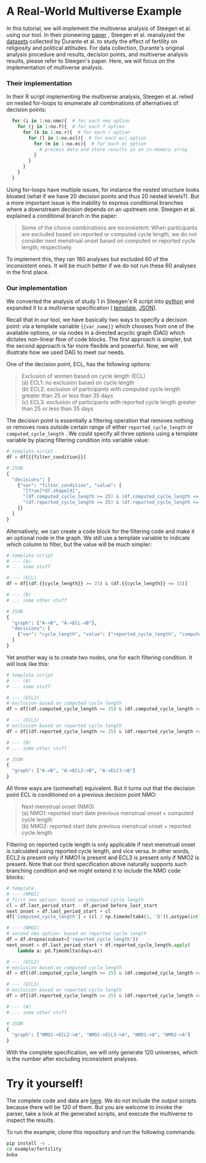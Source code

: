 # A Real-World Multiverse Example

In this tutorial, we will implement the multiverse analysis of Steegen et al.
using our tool. In their pioneering [paper](
https://journals.sagepub.com/doi/full/10.1177/1745691616658637
) , Steegen et al. reanalyzed the [datasets](https://osf.io/zj68b/)
collected by Durante et al. to study the effect of fertility on religiosity
and political attitudes. For data collection, Durante's original analysis
procedure and results, decision points, and multiverse analysis
results, please refer to Steegen's paper. Here, we will focus on the
implementation of multiverse analysis.

### Their implementation

In their R script implementing the multiverse analysis, Steegen et al. relied
on nested for-loops to enumerate all combinations of alternatives of decision
points:

```r
  for (i in 1:no.nmo){  # for each nmo option
    for (j in 1:no.f){  # for each f option
      for (k in 1:no.r){  # for each r option
        for (l in 1:no.ecl){  # for each ecl option
          for (m in 1:no.ec){  # for each ec option
            # process data and store results in an in-memory array
          }
        }
      }
    }
  }
```
Using for-loops have multiple issues, for instance the nested structure looks
bloated (what if we have 20 decision points and thus 20 nested levels?).
But a more important issue is the inability to express
conditional branches where a downstream decision depends on an upstream one.
Steegen et al. explained a conditional branch in the paper:

> Some of the choice combinations are inconsistent: When participants are
> excluded based on reported or computed cycle
> length, we do not consider next menstrual onset based on
> computed or reported cycle length, respectively. 

To implement this, they ran 180 analyses but excluded 60 of the inconsistent
ones. It will be much better if we do not run these 60 analyses in the first
place.

### Our implementation

We converted the analysis of study 1 in Steegen's R script into
[python](https://github.com/uwdata/multiverse-spec/blob/master/example/fertility/script.py)
and expanded it to a multiverse specification (
[template](https://github.com/uwdata/multiverse-spec/blob/master/example/fertility/script_annotated.py),
[JSON](https://github.com/uwdata/multiverse-spec/blob/master/example/fertility/spec.json)).

Recall that in our tool, we have basically 
two ways to specify a decision point: via a template variable `{{var_name}}`
which chooses from one of the available options, or via nodes in
a directed acyclic graph (DAG) which dictates non-linear flow of code blocks.
The first approach is simpler, but the second approach is far more flexible 
and powerful. Now, we will illustrate how we used DAG to meet our needs.

One of the decision point, ECL, has the following options:

> Exclusion of women based on cycle length (ECL)  
> (a) ECL1: no exclusion based on cycle length  
> (b) ECL2: exclusion of participants with computed cycle
length greater than 25 or less than 35 days  
> (c) ECL3: exclusion of participants with reported cycle
length greater than 25 or less than 35 days

The decision point is essentially a filtering operation that removes nothing
or removes rows outside certain range of either `reported_cycle_length` or
`computed_cycle_length` . We could specify all three options using a template
variable by placing filtering condition into variable value:

``` python
# template script
df = df[{{filter_condition}}]

# JSON
{
  "decisions": [
    {"var": "filter_condition", "value": [
      "[True]*df.shape[0]",
      "(df.computed_cycle_length >= 25) & (df.computed_cycle_length <= 35)",
      "(df.reported_cycle_length >= 25) & (df.reported_cycle_length <= 35)"
    ]}
  ]
}
```
Alternatively, we can create a code block for the filtering code and make it
an optional node in the graph. We still use a template variable to indicate
which column to filter, but the value will be much simpler:

```python
# template script
# --- (A)
# ... some stuff

# --- (ECL)
df = df[(df.{{cycle_length}} >= 25) & (df.{{cycle_length}} <= 35)]

# --- (B)
# ... some other stuff

# JSON
{
  "graph": ["A->B", "A->ECL->B"],
  "decisions": [
    {"var": "cycle_length", "value": ["reported_cycle_length", "computed_cycle_length"]}
  ]
}
```

Yet another way is to create two nodes, one for each filtering condition. It
will look like this:

```python
# template script
# --- (A)
# ... some stuff

# --- (ECL2)
# exclusion based on computed cycle length
df = df[(df.computed_cycle_length >= 25) & (df.computed_cycle_length <= 35)]

# --- (ECL3)
# exclusion based on reported cycle length
df = df[(df.reported_cycle_length >= 25) & (df.reported_cycle_length <= 35)]

# --- (B)
# ... some other stuff

# JSON
{
  "graph": ["A->B", "A->ECL2->B", "A->ELC3->B"]
}
```
All three ways are (somewhat) equivalent. But it turns out that the decision
point ECL is conditioned on a previous decision point NMO:

> Next menstrual onset (NMO)  
> (a) NMO1: reported start date previous menstrual onset +
computed cycle length  
> (b) NMO2: reported start date previous menstrual onset +
reported cycle length

Filtering on reported cycle length is only applicable if next menstrual onset
is calculated using reported cycle length, and vice versa. In other words, ECL2
is present only if NMO1 is present and ECL3 is present only if NMO2 is present.
Note that our third specification above naturally supports such branching
condition and we might extend it to include the NMO code blocks:

```python
# template
# --- (NMO1)
# first nmo option: based on computed cycle length
cl = df.last_period_start - df.period_before_last_start
next_onset = df.last_period_start + cl
df['computed_cycle_length'] = (cl / np.timedelta64(1, 'D')).astype(int)

# --- (NMO2)
# second nmo option: based on reported cycle length
df = df.dropna(subset=['reported_cycle_length'])
next_onset = df.last_period_start + df.reported_cycle_length.apply(
    lambda a: pd.Timedelta(days=a))

# --- (ECL2)
# exclusion based on computed cycle length
df = df[(df.computed_cycle_length >= 25) & (df.computed_cycle_length <= 35)]

# --- (ECL3)
# exclusion based on reported cycle length
df = df[(df.reported_cycle_length >= 25) & (df.reported_cycle_length <= 35)]

# --- (A)
# ... some other stuff

# JSON
{
  "graph": ["NMO1->ECL2->A", "NMO2->ECL3->A", "NMO1->A", "NMO2->A"]
}
```

With the complete specification, we will only generate 120 universes, which is 
the number after excluding inconsistent analyses.

# Try it yourself!

The complete code and data are [here](
https://github.com/uwdata/multiverse-spec/tree/master/example/fertility).
We do not include the output scripts because there will be 120 of them. But
you are welcome to invoke the parser, take a look at the generated scripts, 
and execute the multiverse to inspect the results.

To run the example, clone this repository and run the following commands:

```bash
pip install -e .
cd example/fertility
boba
```
